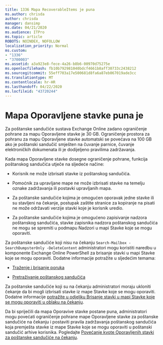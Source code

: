 ```yaml
---
title: 1336 Mapa RecoverableItems je puna
ms.author: chrisda
author: chrisda
manager: dansimp
ms.date: 04/21/2020
ms.audience: ITPro
ms.topic: article
ROBOTS: NOINDEX, NOFOLLOW
localization_priority: Normal
ms.custom:
- "1336"
- "3700003"
ms.assetid: a3a923e8-fece-4a26-b8b6-00970d75275e
ms.openlocfilehash: fb10b792981040bdcf4661b8aff30733c2438212
ms.sourcegitcommit: 55eff703a17e500681d8fa6a87eb067019ade3cc
ms.translationtype: MT
ms.contentlocale: hr-HR
ms.lasthandoff: 04/22/2020
ms.locfileid: "43720244"
---
```

# <a name="the-recoverable-items-folder-is-full"></a>Mapa Oporavljene stavke puna je

Za poštanske sandučiće sustava Exchange Online zadano ograničenje pohrane za mapu Oporavljene stavke je 30 GB. Ograničenje prostora za pohranu za mapu Oporavljene stavke automatski se povećava na 100 GB ako je poštanski sandučić smješten na čuvanje parnice, čuvanje elektroničkih dokumenata ili je dodijeljeno pravilima zadržavanja.

Kada mapa Oporavljene stavke dosegne ograničenje pohrane, funkcija poštanskog sandučića utječe na sljedeće načine:

- Korisnik ne može izbrisati stavke iz poštanskog sandučića.

- Pomoćnik za upravljane mape ne može izbrisati stavke na temelju oznake zadržavanja ili postavki upravljanih mapa.

- Za poštanske sandučiće kojima je omogućen oporavak jedne stavke ili su stavljeni na čekanje, postupak zaštite stranice za kopiranje na pisati ne može održavati verzije stavki koje je korisnik uredio.

- Za poštanske sandučiće kojima je omogućeno zapisivanje nadzora poštanskog sandučića, stavke zapisnika nadzora poštanskog sandučića ne mogu se spremiti u podmapu Nadzori u mapi Stavke koje se mogu oporaviti.

Za poštanske sandučiće koji nisu na čekanju `Search-Mailbox -SearchDumpsterOnly -DeleteContent` administratori mogu koristiti naredbu u komponente Exchange Online PowerShell za brisanje stavki u mapi Stavke koje se mogu oporaviti. Dodatne informacije potražite u sljedećim temama:

- [Traženje i brisanje poruka](https://docs.microsoft.com/office365/securitycompliance/search-for-and-delete-messagesadmin-help)

- [Pretraživanje poštanskog sandučića](https://docs.microsoft.com/powershell/module/exchange/mailboxes/Search-Mailbox)

Za poštanske sandučiće koji su na čekanju administratori moraju ukloniti čekanje da bi mogli izbrisati stavke iz mape Stavke koje se mogu oporaviti. Dodatne informacije [potražite u odjeljku Brisanje stavki u mapi Stavke koje se mogu oporaviti u oblaku na čekanju](https://docs.microsoft.com/office365/securitycompliance/delete-items-in-the-recoverable-items-folder-of-mailboxes-on-hold).

Da bi spriječili da mapa Oporavive stavke postane puna, administratori mogu povećati ograničenje pohrane mape Oporavljene stavke za poštanske sandučiće na čekanju i postaviti pravila zadržavanja poštanskog sandučića koja premješta stavke iz mape Stavke koje se mogu oporaviti u poštanski sandučić arhive korisnika. Pogledajte [Povećanje kvote Oporavljenih stavki za poštanske sandučiće na čekanju](https://docs.microsoft.com/office365/securitycompliance/increase-the-recoverable-quota-for-mailboxes-on-hold).
